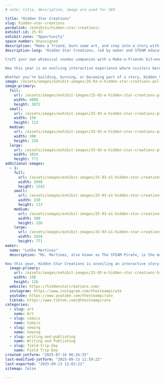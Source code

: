 ```yaml
---
# note: title, description, image are used for SEO

title: "Hidden Star Creations"
slug: hidden-star-creations
permalink: /exhibits/hidden-star-creations/
exhibit-id: 25-93
exhibit-zone: "Opportunity"
space-number: Unassigned
description: "Make a friend, burn some art, and step into a story with Hidden Star Creations."
description-long: "Hidden Star Creations, led by maker and STEAM educator Ms. Martinez (aka The STEAM Pirate), is where storytelling and hands-on creativity collide. Guests are invited to dive into immersive, maker-focused experiences that blend art, fantasy, and personal expression.

Craft your own whimsical voodoo companion with a Make-a-Friends kit—everything you need to sew a tiny creature of your own in a take-home jar. Feel the heat with Fire Art, where you’ll use real fire to create unique-burned  designs that are safe, striking, and 100% yours.

New this year is an evolving interactive experience where visitors become part of an original fantasy series—shaping lore, making choices, and stepping into a world where their imagination writes the next chapter.

Whether you’re building, burning, or becoming part of a story, Hidden Star Creations delivers creative mischief and magical memories for makers of all ages."
image: /assets/images/exhibit-images/25-93-e-hidden-star-creations-pxl-20250712-131845239-300x226.jpg
image-primary: 
  full:
    url: /assets/images/exhibit-images/25-93-e-hidden-star-creations-pxl-20250712-131845239-full.jpg
    width: 4080
    height: 3072
  small:
    url: /assets/images/exhibit-images/25-93-e-hidden-star-creations-pxl-20250712-131845239-150x113.jpg
    width: 150
    height: 113
  medium:
    url: /assets/images/exhibit-images/25-93-e-hidden-star-creations-pxl-20250712-131845239-300x226.jpg
    width: 300
    height: 226
  large:
    url: /assets/images/exhibit-images/25-93-e-hidden-star-creations-pxl-20250712-131845239-1024x771.jpg
    width: 1024
    height: 771
additional-images: 
  - 1:
    full:
      url: /assets/images/exhibit-images/25-93-e1-hidden-star-creations-8568753725594815803-full.jpg
      width: 2048
      height: 1542
    small:
      url: /assets/images/exhibit-images/25-93-e1-hidden-star-creations-8568753725594815803-150x113.jpg
      width: 150
      height: 113
    medium:
      url: /assets/images/exhibit-images/25-93-e1-hidden-star-creations-8568753725594815803-300x226.jpg
      width: 300
      height: 226
    large:
      url: /assets/images/exhibit-images/25-93-e1-hidden-star-creations-8568753725594815803-1024x771.jpg
      width: 1024
      height: 771
maker: 
  name: "LeSha Martinez"
  description: "Ms. Martinez, also known as The STEAM Pirate, is the maker behind Hidden Star Creations—a fusion of storytelling, art, and self-expression inspired by over a decade of teaching STEAM and animation. Her booth invites guests to explore hands-on creativity with unique experiences like Make-a-Friends, a kit where makers assemble their own whimsical voodoo companion in a jar, and Fire Art, where guests create a one-of-a-kind piece of art using real fire to burn custom designs. (we handle the fire)

New this year, Hidden Star Creations is unveiling an interactive story-based adventure where guests become part of a living fantasy world and help shape its lore. Whether you're crafting, burning, or storytelling, every experience is designed to spark imagination and leave you with something magical to take home."
  image-primary:
    url: /assets/images/exhibit-images/25-93-m-hidden-star-creations-hsg-logo-1-150x116.jpg
    width: 150
    height: 116
  website: https://hiddenstarcreations.com/
  instagram: https://www.instagram.com/thesteampirate
  youtube: https://www.youtube.com/thesteampirate
  tiktok: https://www.tiktok.com/@thesteampirate
categories: 
  - slug: art
    name: Art
  - slug: comics
    name: Comics
  - slug: sewing
    name: Sewing
  - slug: writing-and-publishing
    name: Writing and Publishing
  - slug: field-trip-day
    name: Field Trip Day
created-jotform: "2025-07-16 06:26:35"
last-modified-jotform: "2025-09-13 11:59:22"
last-exported: "2025-09-13 12:02:21"
sitemap: false

---
```

